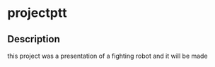 # projectptt

## Description

this project was a presentation of a fighting robot and it will be made 
